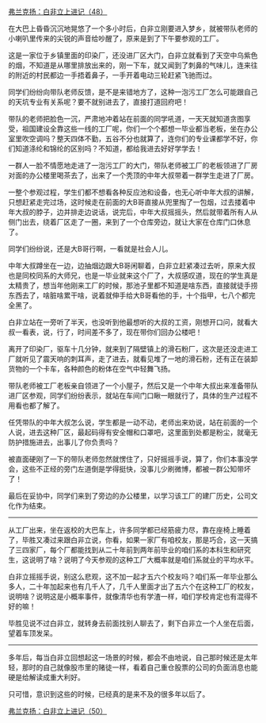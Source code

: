 <p></p><a href="https://zhuanlan.zhihu.com/p/100103373" data-draft-node="block" data-draft-type="link-card" data-image="https://pic1.zhimg.com/v2-c69eda6bc10f95c4724bee6053d04834_180x120.jpg" data-image-width="937" data-image-height="301" class="internal">弗兰克扬：白非立上进记（48）</a><p>在大巴上昏昏沉沉地晃悠了一个多小时后，白非立刚要进入梦乡，就被带队老师的小喇叭里传来的尖锐的声音给吵醒了，原来是到了下午要参观的工厂。</p><p>这是一家位于乡镇里面的印染厂，还没进厂区大门，白非立就看到了天空中乌紫色的烟，不知道是从哪里排放出来的，刚一下车，就又闻到了刺鼻的气味儿，连来往的附近的村民都边一手捂着鼻子，一手开着电动三轮赶紧飞驰而过。</p><p>同学们纷纷向带队老师反馈，是不是来错地方了，这种一泡污工厂怎么可能跟自己的天坑专业有关系呢？要不就别进去了，直接打道回府吧！</p><p>带队的老师把脸色一沉，严肃地冲着站在前面的同学吼道，一天天就知道贪图享受，祖国建设全靠这些一线的工厂呢，你们一个个都想一毕业都当老板，坐在办公室里吹空调吗？整天四体不勤，五谷不分也就算了，连你们的专业课都学不好，你们知道涤纶和锦纶的区别吗？不知道，都给我进去好好学学去！</p><p>一群人一脸不情愿地走进了一泡污工厂的大门，带队老师被工厂的老板领进了厂房对面的办公楼里喝茶去了，出来了一个秃顶的中年大叔带着一群学生走进了厂房。</p><p>一整个参观过程，学生们都不想看各种反应池和设备，也无心听中年大叔的讲解，只想赶紧走完过场，这时候走在前面的大B哥直接从兜里掏了一包烟，过去搂着中年大叔的脖子，边并排走边说话，说完后，中年大叔摇摇头，然后就带着所有人从侧门出去，绕着厂区走了一圈，来到了一个仓库旁边，就让大家在仓库门口休息了。</p><p>同学们纷纷说，还是大B哥行啊，一看就是社会人儿。</p><p>中年大叔蹲坐在一边，边抽烟边跟大B哥闲聊着，白非立赶紧凑过去听，原来大叔也是同校同系的大师兄，也是一毕业就来这个厂了，大叔感叹道，现在的学生真是太精贵了，想当年他刚来工厂的时候，那池子里都不知道是啥东西，直接就徒手捞东西去了，啥脏啥累干啥，说着就伸手给大B哥看他的手，十个指甲，七八个都完全黑了。</p><p>白非立站在一旁听了半天，也没听到他最想听的大叔的工资，刚想开口问，就看大叔一看表，说，行了，时间差不多了，现在带你们回办公楼吧！</p><p>离开了印染厂，驱车十几分钟，就来到了隔壁镇上的滑石粉厂，这次是还没走进工厂就听见了震天响的刺耳声，走了进去，就看见堆了一地的滑石粉，还有正在装卸货物的一个卡车，各种颜色的粉体在空气中轻舞飞扬。</p><p>带队老师被工厂老板亲自领进了一个小屋子，然后又是一个中年大叔出来准备带队进厂区参观，同学们纷纷表示，就站在车间门口瞅一眼就行了，具体的生产过程不用看也都了解了。</p><p>任凭带队的中年大叔怎么说，学生都是一动不动，老师出来劝说，站在前面的一个人说，进去这种厂区，最起码得有安全帽和口罩吧，这里面到处都是粉尘，就毫无防护措施进去，出事儿了你负责吗？</p><p>被直面硬刚了一下的带队老师忽然就愣住了，只好摇摇手说，算了，你们本事没学会，这些不正经的旁门左道倒是学得挺快，没事儿少刷微博，都被一群公知带坏了！</p><p>最后在妥协中，同学们来到了旁边的办公楼里，以学习该工厂的建厂历史，公司文化作为结束。</p><hr/><p>从工厂出来，坐在返校的大巴车上，许多同学都已经筋疲力尽，靠在座椅上睡着了，毕胜又凑过来跟白非立说，你看，如果一家厂有咱校友，那是巧合，这一天搞了三四家厂，每个厂都能找到从二十年前到两年前毕业的咱们系的本科生和研究生，这说明了啥？说明了今天参观的这种工厂大概率就是咱们系就业的平均水平。</p><p>白非立摇摇手说，别这么悲观，这不加一起才五六个校友吗？咱们系一年毕业那么多人，二十年加起来也有几千人了，几千人里面才出了五六个在这种工厂的校友，说明啥？说明这是小概率事件，就像清华也有学渣一样，咱们学校肯定也有混得不好的嘛！</p><p>毕胜见说不过白非立，就转身去前面找别人聊去了，剩下白非立一个人坐在后面，望着车顶发呆。</p><hr/><p>多年后，每当白非立回想起这一场景的时候，都会不由地说，自己那时候还是太年轻，那时的自己就像股市里的赌徒一样，看着自己重仓股票的公司的负面消息也能硬是给解读成重大利好。</p><p>只可惜，意识到这些的时候，已经真的是来不及的很多年以后了。</p><a href="https://zhuanlan.zhihu.com/p/100478087" data-draft-node="block" data-draft-type="link-card" data-image="https://pic1.zhimg.com/v2-d1f0e70676cc43fc702a6e70d27b6528_180x120.jpg" data-image-width="1431" data-image-height="493" class="internal">弗兰克扬：白非立上进记（50）</a><p></p>